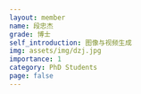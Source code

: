 ```yaml
---
layout: member
name: 段忠杰
grade: 博士
self_introduction: 图像与视频生成 
img: assets/img/dzj.jpg
importance: 1
category: PhD Students
page: false
---
```


